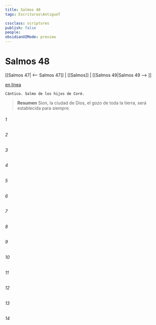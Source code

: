 ```yaml
---
title: Salmos 48
tags: Escrituras\AntiguoT

cssclass: scriptures
publish: false
people:
obsidianUIMode: preview
---
```


# Salmos 48
[[Salmos 47| <-- Salmos 47]] | [[Salmos]] | [[Salmos 49|Salmos 49 --> ]]

[en línea](https://churchofjesuschrist.org/study/scriptures/ot/ps/48?lang=spa)

```
Cántico. Salmo de los hijos de Coré.
```

> __Resumen__
Sion, la ciudad de Dios, el gozo de toda la tierra, será establecida para siempre.

###### 1 


###### 2 


###### 3 


###### 4 


###### 5 


###### 6 


###### 7 


###### 8 


###### 9 


###### 10 


###### 11 


###### 12 


###### 13 


###### 14 


